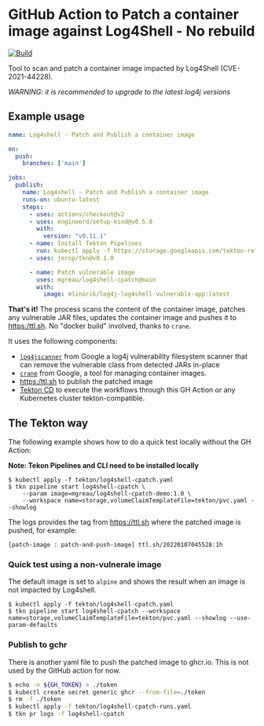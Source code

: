 # GitHub Action to Patch a container image against Log4Shell - No rebuild

[![Build](https://github.com/mgreau/log4shell-cpatch/actions/workflows/test-action.yaml/badge.svg)](https://github.com/mgreau/log4shell-cpatch/actions/workflows/test-action.yaml)

Tool to scan and patch a container image impacted by Log4Shell (CVE-2021-44228).

_WARNING: it is recommended to upgrade to the latest log4j versions_

## Example usage

```yaml
name: Log4shell - Patch and Publish a container image

on:
  push:
    branches: ['main']

jobs:
  publish:
    name: Log4shell - Patch and Publish a container image
    runs-on: ubuntu-latest
    steps:
      - uses: actions/checkout@v2
      - uses: engineerd/setup-kind@v0.5.0
        with:
          version: "v0.11.1"
      - name: Install Tekton Pipelines
        run: kubectl apply -f https://storage.googleapis.com/tekton-releases/pipeline/previous/v0.24.1/release.yaml
      - uses: jerop/tkn@v0.1.0

      - name: Patch vulnerable image
        uses: mgreau/log4shell-cpatch@main
        with:
          image: mlinarik/log4j-log4shell-vulnerable-app:latest

```

**That's it!** The process scans the content of the container image, patches any vulnerable JAR files, updates the container image and pushes it to [https:/ttl.sh]([https:/ttl.sh). No "docker build" involved, thanks to `crane`.


It uses the following components:

- [`log4jscanner`](https://github.com/google/log4jscanner) from Google a log4j vulnerability filesystem scanner that can remove the vulnerable class from detected JARs in-place
- [`crane`](https://github.com/google/go-containerregistry/blob/main/cmd/crane/README.md) from Google, a tool for managing container images.
- [https:/ttl.sh]([https:/ttl.sh) to publish the patched image
- [Tekton CD](https://tekton.dev/) to execute the workflows through this GH Action or any Kubernetes cluster tekton-compatible. 
## The Tekton way

The following example shows how to do a quick test locally without the GH Action:

**Note: Tekon Pipelines and CLI need to be installed locally**
```
$ kubectl apply -f tekton/log4shell-cpatch.yaml
$ tkn pipeline start log4shell-cpatch \
	--param image=mgreau/log4shell-cpatch-demo:1.0 \
	--workspace name=storage,volumeClaimTemplateFile=tekton/pvc.yaml --showlog
```
The logs provides the tag from https://ttl.sh where the patched image is pushed, for example:
```
[patch-image : patch-and-push-image] ttl.sh/20220107045528:1h
```

### Quick test using a non-vulnerale image

The default image is set to `alpine` and shows the result when an image is not impacted by Log4shell.
```
$ kubectl apply -f tekton/log4shell-cpatch.yaml
$ tkn pipeline start log4shell-cpatch --workspace name=storage,volumeClaimTemplateFile=tekton/pvc.yaml --showlog --use-param-defaults
```

### Publish to gchr

There is another yaml file to push the patched image to ghcr.io. This is not used by the GitHub action for now.

```bash
$ echo -n ${GH_TOKEN} > ./token
$ kubectl create secret generic ghcr --from-file=./token
$ rm -f ./token
$ kubectl apply -f tekton/log4shell-cpatch-runs.yaml
$ tkn pr logs -f log4shell-cpatch
```